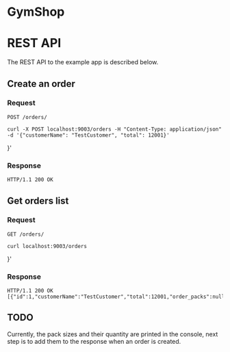 # GymShop

# REST API

The REST API to the example app is described below.

## Create an order

### Request

`POST /orders/`

    curl -X POST localhost:9003/orders -H "Content-Type: application/json" -d '{"customerName": "TestCustomer", "total": 12001}'
}'


### Response

    HTTP/1.1 200 OK

## Get orders list

### Request

`GET /orders/`

    curl localhost:9003/orders
}'


### Response

    HTTP/1.1 200 OK
    [{"id":1,"customerName":"TestCustomer","total":12001,"order_packs":null}]

## TODO
Currently, the pack sizes and their quantity are printed in the console, next step is to add them to the response when an order is created.
